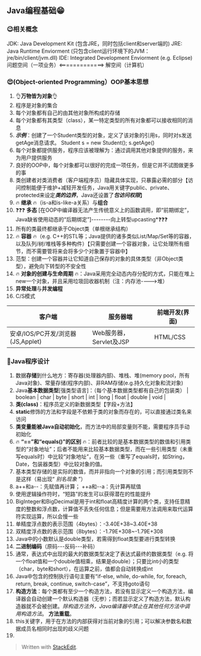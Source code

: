 ## Java编程基础😁

### 😉相关概念
JDK: Java Development Kit (包含JRE，同时包括client和server端的)
JRE: Java Runtime Enviorment (只包含client运行环境下的JVM：jre/bin/client/jvm.dll)
IDE: Integrated Development Enviorment (e.g. Eclipse)
问题空间（一项业务）<=============>   解空间（计算机）

### 😍(Object-oriented Programming）OOP基本思想
1. 👌**万物皆为对象**👌
2. 程序是对象的集合
3. 每个对象都有自己的由其他对象所构成的存储
4. 每个对象都有其类型（class），某一特定类型的所有对象都可以接收相同的消息
5. ***示例***：创建了一个Student类型的对象，定义了该对象的引用s，同时对s发送getAge消息请求。 
    Student s = new Student();
    s.getAge()   
6. 每个对象都提供服务，程序应该被理解为：通过调用其他对象提供的服务，来为用户提供服务
7. 良好的OOP中，每个对象都可以很好的完成一项任务，但是它并不试图做更多的事
8. 类创建者对类消费者（客户端程序员）隐藏具体实现，只暴露必需的部分【访问控制能便于维护+减轻开发任务，Java用关键字public、private、protected来设定*****类的边界*****，Java还设置了*****包访问权限*****】
9. 🔥 **继承** 🔥（is-a和is-like-a关系）与**组合**
10. ❓❓❓ **多态** [在OOP中编译器无法产生传统意义上的函数调用，即“前期绑定”，Java缺省使用动态的“后期绑定”]--------向上转型upcasting*❓❓❓
11. 所有的类最终都继承于Object类（单根继承结构）
12. 🔥 **容器** 🔥（e.g. C++的STL等；Java提供的诸多类似List/Map/Set等的容器，以及队列/树/堆栈等多种构件）【只需要创建一个容器对象，让它处理所有细节，而不需要管将来会将多少个对象置于容器中】
13. 范型：创建一个容器并让它知道自己保存的对象的具体类型（非Object类型），避免向下转型的不安全性
14. 🔥 **对象的创建与生命周期** 🔥：Java采用完全动态内存分配的方式，只能在堆上new一个对象，并且采用垃圾回收器机制（注：内存池---->堆）
15. **异常处理**与**并发编程**
16. C/S模式

| 客户端 | 服务器端 | 前端开发(界面) |
|--|--|--|
| 安卓/IOS/PC开发/浏览器(JS,Applet) | Web服务器，Servlet及JSP | HTML/CSS |


###  📝Java程序设计
1. 数据**存储**到什么地方：寄存器(处理器内部)、堆栈、堆(memory pool，所有Java对象)、常量存储(程序内部)、非RAM存储(e.g.持久化对象和流对象)
2. Java**基本数据类型**[强类型语言]：（每个基本数据类型都有自己的包装类）
| boolean | char | byte | short | int | long | float | double | void |
3. **类(class)**：程序员定义的新数据类型【字段+方法】
4. **static**修饰的方法和字段是不依赖于类的对象而存在的，可以直接通过类名来访问
5. **类变量能被Java自动初始化**，而方法中的局部变量则不能，需要程序员手动初始化
6. 🔥 **“==”和“equals()”的区别** 🔥：前者比较的是基本数据类型的数值和引用类型的“对象地址”；后者不能用来比较基本数据类型，而在一些引用类型（未重写equals时）中比较“对象地址”，在另一些（重写了equals时，如String，Date，包装器类型）中比较对象的值。
7. 基本类型存储的是实际的数值，而并非指向一个对象的引用；而引用类型则不是这样（易出现“  *别名现象*  ”）
8. a++和a--：先赋值再计算； ++a和--a：先计算再赋值
9. 使用逻辑操作符时，“短路”的发生可以获得潜在的性能提升
10. BigInteger和BigDecimal是用于int和float高精度计算的两个类，支持任意精度的整数和浮点数，计算值不丢失任何信息；但是需要用方法调用来取代运算符实现运算，所以会慢一些
11. 单精度浮点数的表示范围（4bytes）：-3.40E+38~3.40E+38
12. 双精度浮点数的表示范围（8bytes）：-1.79E+308~-1.79E+308
13. Java中的小数默认是double类型，若需得到float类型要进行类型转换
14. **二进制编码**（原码---反码---补码）
15. 通常，表达式中出现的最大的数据类型决定了表达式最终的数据类型（e.g. 将一个float值和一个double值相乘，结果是double）；只要比int小的类型（char，byte和short），在运算之前，值都会自动转换成int
16. Java中包含的控制执行语句主要有“if-else, while, do-while, for, foreach, return, break, continue, switch-case”，不支持goto语句
17. **构造方法**：每个类都有至少一个构造方法，若没有显示定义一个构造方法，编译器会自动创建一个默认构造器（无参）；而若显示定义了构造方法，默认构造器就不会被创建。*除构造方法外，Java编译器中禁止在其他任何方法中调用构造方法*。      **方法重载**。
18. this关键字，用于在方法的内部获得对当前对象的引用；可以解决参数名和数据成员名相同时出现的歧义问题
19. 


> Written with [StackEdit](https://stackedit.io/).
<!--stackedit_data:
eyJoaXN0b3J5IjpbLTE3NzI0OTAyMzAsMTkzNDE5OTg2MiwtMT
M1ODc2NzIwNSwtNDg5MDQxNDkwLDEyMDg0MzcwNTYsLTMzMTM2
OTY0MiwtMTMzOTI2MzAxNCwtODIzNDYwMzEzLDUzNTQ4ODU1Ni
w1NjUxMzE2NSwtMjEyNDc5NjQ4NCw1OTExMzU2NzEsMTA2ODM5
MDU4NSwtNDM1NDgzODE0LDIwMjk3Mzg1ODIsLTIwMTQ2MjM3Nj
gsNTcwNDkyNDYyLC0xMzE3NzcwNjk1LDEzNjA1MjU3LC03NjM4
NzAwODVdfQ==
-->